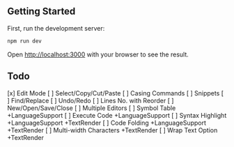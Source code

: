## Getting Started

First, run the development server:

```bash
npm run dev
```

Open [http://localhost:3000](http://localhost:3000) with your browser to see the result.


## Todo

[x] Edit Mode
[ ] Select/Copy/Cut/Paste
[ ] Casing Commands
[ ] Snippets
[ ] Find/Replace
[ ] Undo/Redo
[ ] Lines No. with Reorder
[ ] New/Open/Save/Close
[ ] Multiple Editors
[ ] Symbol Table +LanguageSupport
[ ] Execute Code +LanguageSupport
[ ] Syntax Highlight +LanguageSupport +TextRender
[ ] Code Folding +LanguageSupport +TextRender
[ ] Multi-width Characters +TextRender
[ ] Wrap Text Option +TextRender

